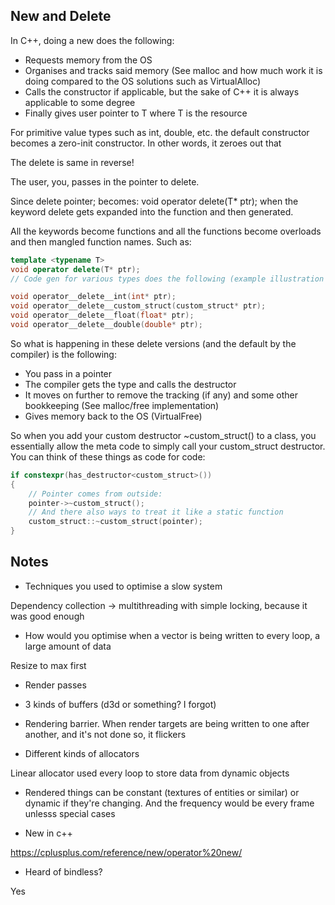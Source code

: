 
## New and Delete

In C++, doing a new does the following:

- Requests memory from the OS
- Organises and tracks said memory (See malloc and how much work it is doing compared to the OS solutions such as VirtualAlloc)
- Calls the constructor if applicable, but the sake of C++ it is always applicable to some degree
- Finally gives user pointer to T where T is the resource

For primitive value types such as int, double, etc. the default constructor becomes a zero-init constructor. In other words, it zeroes out that

The delete is same in reverse! 

The user, you, passes in the pointer to delete. 

Since delete pointer; becomes: void operator delete(T* ptr); when the keyword delete gets expanded into the function and then generated.

All the keywords become functions and all the functions become overloads and then mangled function names. Such as:

```CPP
template <typename T>
void operator delete(T* ptr);
// Code gen for various types does the following (example illustration only, different between compilers, etc):

void operator__delete__int(int* ptr);
void operator__delete__custom_struct(custom_struct* ptr);
void operator__delete__float(float* ptr);
void operator__delete__double(double* ptr);
```

So what is happening in these delete versions (and the default by the compiler) is the following:

- You pass in a pointer
- The compiler gets the type and calls the destructor
- It moves on further to remove the tracking (if any) and some other bookkeeping (See malloc/free implementation)
- Gives memory back to the OS (VirtualFree)

So when you add your custom destructor ~custom_struct() to a class, you essentially allow the meta code to simply call your custom_struct destructor.
You can think of these things as code for code: 

```CPP
if constexpr(has_destructor<custom_struct>()) 
{
    // Pointer comes from outside:
    pointer->~custom_struct();
    // And there also ways to treat it like a static function
    custom_struct::~custom_struct(pointer);
}
```

## Notes

- Techniques you used to optimise a slow system

Dependency collection -> multithreading with simple locking, because it was good enough

- How would you optimise when a vector is being written to every loop, a large amount of data

Resize to max first

- Render passes

- 3 kinds of buffers (d3d or something? I forgot)

- Rendering barrier. When render targets are being written to one after another, and it's not done so, it flickers

- Different kinds of allocators

Linear allocator used every loop to store data from dynamic objects

- Rendered things can be constant (textures of entities or similar) or dynamic if they're changing. And the frequency would be every frame unlesss special cases

- New in c++

https://cplusplus.com/reference/new/operator%20new/

- Heard of bindless?

Yes

